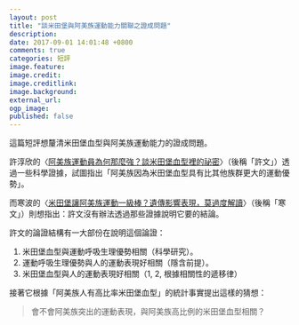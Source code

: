 ```yaml
---
layout: post
title: "談米田堡與阿美族運動能力關聯之證成問題"
description: 
date: 2017-09-01 14:01:48 +0800
comments: true
categories: 短評
image.feature: 
image.credit: 
image.creditlink: 
image.background: 
external_url: 
ogp_image: 
published: false
---
```


這篇短評想釐清米田堡血型與阿美族運動能力的證成問題。

許淳欣的〈[阿美族運動員為何那麼強？談米田堡血型裡的祕密](https://www.twreporter.org/a/opinion-miltenberger-blood)〉（後稱「許文」）透過一些科學證據，試圖指出「阿美族因為米田堡血型具有比其他族群更大的運動優勢」。

而寒波的〈[米田堡讓阿美族運動一級棒？遺傳影響表現，莫過度解讀](http://newcongress.tw/?p=11552)〉（後稱「寒文」）則想指出：許文沒有辦法透過那些證據說明它要的結論。

<!--more-->

許文的論證結構有一大部份在說明這個論證：

1. 米田堡血型與運動呼吸生理優勢相關（科學研究）。
2. 運動呼吸生理優勢與人的運動表現好相關（隱含前提）。
3. 米田堡血型與人的運動表現好相關（1, 2, 根據相關性的遞移律）

接著它根據「阿美族人有高比率米田堡血型」的統計事實提出這樣的猜想：

> 會不會阿美族突出的運動表現，與阿美族高比例的米田堡血型相關？






    
